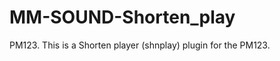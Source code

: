MM-SOUND-Shorten_play
=====================

PM123. This is a Shorten player (shnplay) plugin for the PM123.
